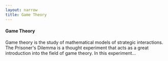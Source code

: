 ```yaml
---
layout: narrow
title: Game Theory
---
```

<h4>Game Theory</h4>
<p>Game theory is the study of mathematical models of strategic interactions. The Prisoner's Dilemma is a thought experiment that acts as 
a great introduction into the field of game theory. In this experiment...
</p>

<!--
Understand Fundamentals
    https://en.wikipedia.org/wiki/Game_theory
    https://simple.wikipedia.org/wiki/Game_theory
    https://en.wikipedia.org/wiki/Strategy_(game_theory)
    https://en.wikipedia.org/wiki/Prisoner%27s_dilemma
    https://en.wikipedia.org/wiki/Ultimatum_game
Discuss
    Action, Strategy
    Prisoner's dilemma
    Cake-cutting Game (external force as determinant of cooperative vs non-cooperative game)
    Ultimatum Game (number 42, what if wife/child gave 10/0 split and you still accepted)
    Goalie and Kicker (pure strategies, mixed strategies, equilibria)
    Global Thermonuclear War
    First simulation (strategies, indicators, resources)
    Does prospect theory complicate matters?

Split or Steal
Strategies (takers, givers, grudgers, copycats, detective)
Variables that can change (rewards/punishments, number of interactions, number of rounds, rules of proliferation, mistakes)
Other: Nash Equilibirum, Social Contract, Evolutionary Game Theory (EGT)
Real World additions: personality indicators, neural networks, reputation, migration, narratives, Autobiographical Memory
(+ diffusion and rules of attraction/repulsion in social map)
-->